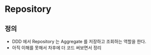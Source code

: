 # Repository

## 정의

* DDD 에서 Repository 는 Aggregate 를 저장하고 조회하는 역할을 한다.
* 아직 이해를 못해서 차후에 더 코드 써보면서 정리
